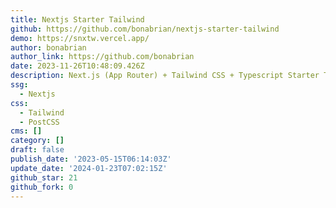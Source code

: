 ```yaml
---
title: Nextjs Starter Tailwind
github: https://github.com/bonabrian/nextjs-starter-tailwind
demo: https://snxtw.vercel.app/
author: bonabrian
author_link: https://github.com/bonabrian
date: 2023-11-26T10:48:09.426Z
description: Next.js (App Router) + Tailwind CSS + Typescript Starter Template
ssg:
  - Nextjs
css:
  - Tailwind
  - PostCSS
cms: []
category: []
draft: false
publish_date: '2023-05-15T06:14:03Z'
update_date: '2024-01-23T07:02:15Z'
github_star: 21
github_fork: 0
---
```

